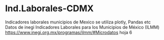 # Ind.Laborales-CDMX
Indicadores laborales municipios de Mexico
se utiliza plotly, Pandas etc
Datos de inegi Indicadores Laborales para los Municipios de México (ILMM)
https://www.inegi.org.mx/programas/ilmm/#Microdatos hoja 6

